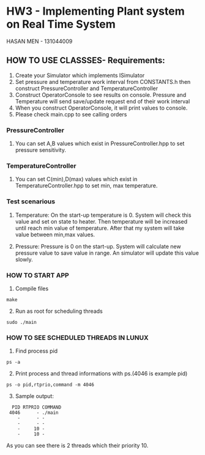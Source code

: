 # HW3 - Implementing Plant system on Real Time System

HASAN MEN - 131044009

## HOW TO USE CLASSSES- Requirements:
1. Create your Simulator which implements ISimulator
2. Set pressure and temperature work interval from CONSTANTS.h then construct PressureController and TemperatureController
3. Construct OperatorConsole to see results on console. Pressure and Temperature will send save/update request end of their work interval
4. When you construct OperatorConsole, it will print values to console.
5. Please check main.cpp to see calling orders


### PressureController
1. You can set A,B values which exist in PressureController.hpp to set pressure sensitivity.

### TemperatureController
1. You can set C(min),D(max) values which exist in TemperatureController.hpp to set min, max temperature.

### Test scenarious
1. Temperature: On the start-up temperature is 0. System will check this value and set on state to heater.
   Then temperature will be increased until reach min value of temperature. After that my system will take value between min,max values.

2. Pressure: Pressure is 0 on the start-up. System will calculate new pressure value to save value in range. An simulator will update this value slowly.

### HOW TO START APP
1. Compile files
~~~
make
~~~
2. Run as root for scheduling threads
~~~
sudo ./main
~~~

### HOW TO SEE SCHEDULED THREADS IN LUNUX
1. Find process pid
~~~
ps -a
~~~
2. Print process and thread informations with ps.(4046 is example pid)
~~~
ps -o pid,rtprio,command -m 4046
~~~
3. Sample output:
~~~
  PID RTPRIO COMMAND
 4046      - ./main
    -      - -
    -      - -
    -     10 -
    -     10 -
~~~
As you can see there is 2 threads which their priority 10.
